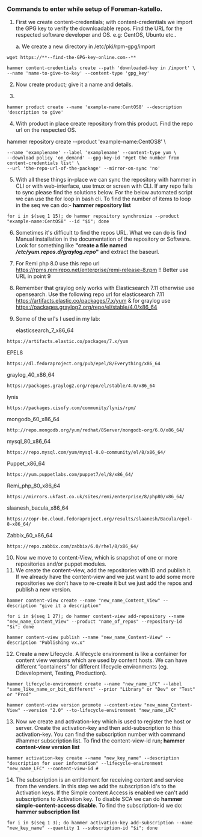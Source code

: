 ### Commands to enter while setup of Foreman-katello. 

1. First we create content-credentials; with content-credentials we import the GPG key to verify the downloadable repos. Find the URL for the respected software developer and OS. e.g: CentOS, Ubuntu etc..
	
	a. We create a new directory in /etc/pki/rpm-gpg/import 
```
wget https://**--find-the-GPG-key-online.com--**
		
hammer content-credentials create --path 'downloaded-key in /import' \
--name 'name-to-give-to-key' --content-type 'gpg_key'		
```
2. Now create product; give it a name and details.

3. 
```
hammer product create --name 'example-name:CentOS8' --description 'description to give'
```

4. With product in place create repository from this product. Find the repo url on the respected OS.

hammer repository create --product 'example-name:CentOS8' \
```
--name 'examplename' --label 'examplename' --content-type yum \
--download policy 'on_demand' --gpg-key-id '#get the number from content-credentials list' \
--url 'the-repo-url-of-the-package' --mirror-on-sync 'no' 
```

5. With all these things in-place we can sync the repository with hammer in CLI or with web-interface, use tmux or screen with CLI. If any repo fails to sync please find the solutions below. For the below automated script we can use the for loop in bash cli. To find the number of items to loop in the seq we can do:- 
		<b>hammer repository list</b>
```
for i in $(seq 1 15); do hammer repository synchronize --product "example-name:CentOS8" --id "$i"; done
```

6. Sometimes it's difficult to find the repos URL. What we can do is find Manual installation in the documentation of the repository or Software. Look for something like <b>"create a file named <i>/etc/yum.repos.d/graylog.repo</i>"</b> and extract the baseurl.
7. For Remi php 8.0 use this repo url https://rpms.remirepo.net/enterprise/remi-release-8.rpm !! Better use URL in point 9
8. Remember that graylog only works with Elasticsearch 7.11 otherwise use opensearch. Use the following repo url for elasticsearch 7.11 https://artifacts.elastic.co/packages/7.x/yum & for graylog use https://packages.graylog2.org/repo/el/stable/4.0/x86_64
9. Some of the url's I used in my lab:
	
	elasticsearch_7_x86_64 	
	
```
https://artifacts.elastic.co/packages/7.x/yum
```

EPEL8                  	
	
```
https://dl.fedoraproject.org/pub/epel/8/Everything/x86_64
```
graylog_40_x86_64
```
https://packages.graylog2.org/repo/el/stable/4.0/x86_64
```
lynis
```
https://packages.cisofy.com/community/lynis/rpm/
```
mongodb_60_x86_64
```
http://repo.mongodb.org/yum/redhat/8Server/mongodb-org/6.0/x86_64/
```
mysql_80_x86_64        	
```
https://repo.mysql.com/yum/mysql-8.0-community/el/8/x86_64/
```
Puppet_x86_64          	
```
https://yum.puppetlabs.com/puppet7/el/8/x86_64/
```
Remi_php_80_x86_64     	
```		
https://mirrors.ukfast.co.uk/sites/remi/enterprise/8/php80/x86_64/
```
slaanesh_bacula_x86_64 	
```		
https://copr-be.cloud.fedoraproject.org/results/slaanesh/Bacula/epel-8-x86_64/
```
Zabbix_60_x86_64       	
```		
https://repo.zabbix.com/zabbix/6.0/rhel/8/x86_64/
```

10. Now we move to content-View, which is snapshot of one or more repositories and/or puppet modules.
11. We create the content-view, add the repositories with ID and publish it. If we already have the content-view and we just want to add some more repositories we don't have to re-create it but we just add the repos and publish a new version.
```
hammer content-view create --name "new_name_Content_View" --description "give it a description"
		
for i in $(seq 1 27); do hammer content-view add-repository --name "new_name_Content_View" --product "name_of_repos" --repository-id "$i"; done
	
hammer content-view publish --name "new_name_Content-View" --description "Publishing vx.x"
```
12. Create a new Lifecycle. A lifecycle environment is like a container for content view versions which are used by content hosts. We can have different “containers” for different lifecycle environments (eg. Ddevelopment, Testing, Production).
```	
hammer lifecycle-environment create --name "new_name_LFC" --label "same_like_name_or_bit_different" --prior "Library" or "Dev" or "Test" or "Prod"
		
hammer content-view version promote --content-view "new_name_Content-View" --version "2.0" --to-lifecycle-environment "new_name_LFC"
```
13. Now we create and activation-key which is used to register the host or server. Create the activation-key and then add-subscription to this activation-key. You can find the subscription number with command #hammer subscription list. To find the content-view-id run; <b>hammer content-view version list</b>
```
hammer activation-key create --name "new_key_name" --description "description for user information" --lifecycle-environment "new_name_LFC" --content-view-id #
```
14. The subscription is an entitlement for receiving content and service from the venders. In this step we add the subscription id's to the Activation keys. If the Simple content Access is enabled we can't add subscriptions to Activation key. To disable SCA we can do <b>hammer simple-content-access disable</b>. To find the subscription-id we do: <b>hammer subscription list</b>
```
for i in $(seq 1 3); do hammer activation-key add-subscription --name "new_key_name" --quantity 1 --subscription-id "$i"; done
	
```

